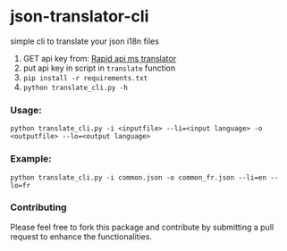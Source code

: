 # json-translator-cli
simple cli to translate your json i18n files

1. GET api key from: [Rapid api ms translator](https://rapidapi.com/microsoft-azure-org-microsoft-cognitive-services/api/microsoft-translator-text/)
2. put api key in script in `translate` function
3.  `pip install -r requirements.txt`
4.  `python translate_cli.py -h`

### Usage:
`python translate_cli.py -i <inputfile> --li=<input language> -o <outputfile> --lo=<output language>`

### Example:

`python translate_cli.py -i common.json -o common_fr.json --li=en --lo=fr`

### Contributing
Please feel free to fork this package and contribute by submitting a pull request to enhance the functionalities.
